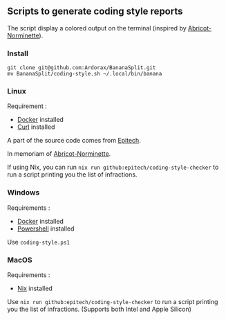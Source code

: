 ## Scripts to generate coding style reports

The script display a colored output on the terminal (inspired by [Abricot-Norminette](https://github.com/Just1truc/Abricot-Norminette)).

### Install
```
git clone git@github.com:Ardorax/BananaSplit.git
mv BananaSplit/coding-style.sh ~/.local/bin/banana
```
### Linux

Requirement :

- [Docker](https://docs.docker.com/engine/install/) installed
- [Curl](https://curl.se/download.html) installed

A part of the source code comes from [Epitech](https://github.com/Epitech).

In memoriam of [Abricot-Norminette](https://github.com/Just1truc/Abricot-Norminette).

If using Nix, you can run `nix run github:epitech/coding-style-checker` to run a script printing you the list of infractions.

### Windows

Requirements :

- [Docker](https://docs.docker.com/engine/install/) installed
- [Powershell](https://docs.microsoft.com/en-us/powershell/scripting/install/installing-powershell-on-windows) installed

Use `coding-style.ps1`

### MacOS

Requirements :

- [Nix](https://github.com/DeterminateSystems/nix-installer) installed

Use `nix run github:epitech/coding-style-checker` to run a script printing you the list of infractions.
(Supports both Intel and Apple Silicon)
